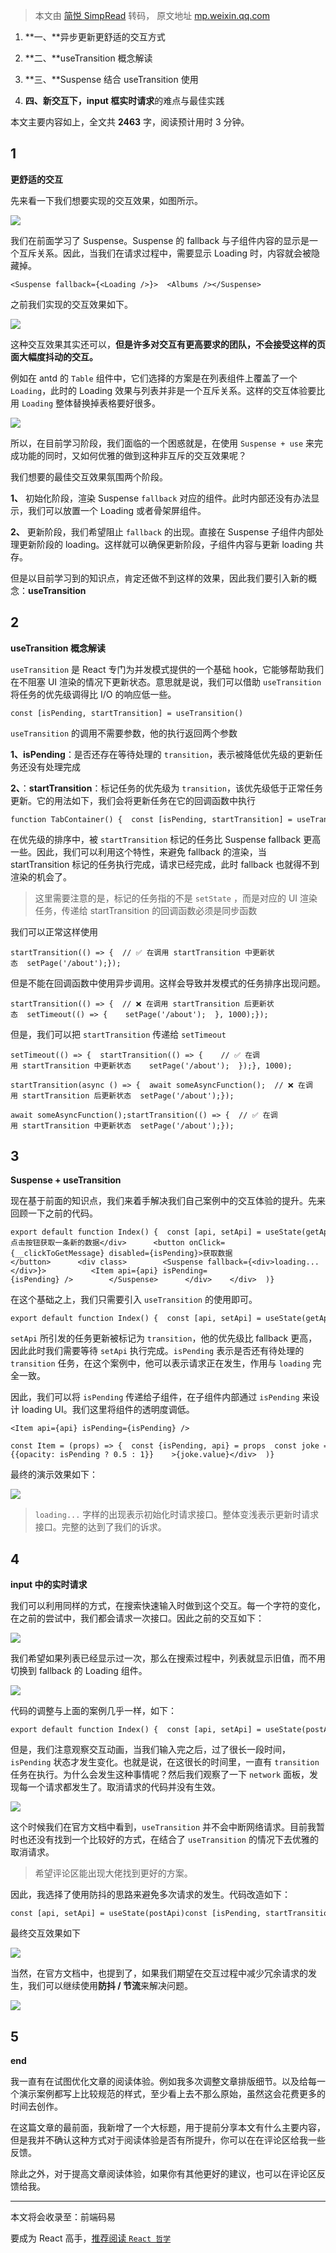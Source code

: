 > 本文由 [简悦 SimpRead](http://ksria.com/simpread/) 转码， 原文地址 [mp.weixin.qq.com](https://mp.weixin.qq.com/s/PDo69mFIU3HVuBqqcLBuUA)

1.  **一、**异步更新更舒适的交互方式
    
2.  **二、**useTransition 概念解读
    
3.  **三、**Suspense 结合 useTransition 使用
    
4.  **四、**新交互下，input 框**实时请求**的难点与最佳实践
    

本文主要内容如上，全文共 **2463** 字，阅读预计用时 3 分钟。

1
-

**更舒适的交互**

先来看一下我们想要实现的交互效果，如图所示。

![](https://mmbiz.qpic.cn/sz_mmbiz_gif/Kn1wMOibzLcELLibDZia8FlicicGSlvt7s1tia2r0tCibm5CuuibbrIfbaUQe83x4gR07cc7jnZUia7G2A3nPSwejUSMjVw/640?wx_fmt=gif&from=appmsg)

我们在前面学习了 Suspense。Suspense 的 fallback 与子组件内容的显示是一个互斥关系。因此，当我们在请求过程中，需要显示 Loading 时，内容就会被隐藏掉。

```
<Suspense fallback={<Loading />}>  <Albums /></Suspense>
```

之前我们实现的交互效果如下。

![](https://mmbiz.qpic.cn/sz_mmbiz_gif/Kn1wMOibzLcELLibDZia8FlicicGSlvt7s1tia2z6NOhJgFvW0aibPibQyzGYTaxl0gyp8l9ZAsyNDNxIWT1HZ9TPrpRzg/640?wx_fmt=gif&from=appmsg)

这种交互效果其实还可以，**但是许多对交互有更高要求的团队，不会接受这样的页面大幅度抖动的交互。**

例如在 antd 的 `Table` 组件中，它们选择的方案是在列表组件上覆盖了一个 `Loading`，此时的 Loading 效果与列表并非是一个互斥关系。这样的交互体验要比用 `Loading` 整体替换掉表格要好很多。

![](https://mmbiz.qpic.cn/sz_mmbiz_gif/Kn1wMOibzLcELLibDZia8FlicicGSlvt7s1tiaCiaem27ickDR112CWqtdZw9cd7XyOJiaqibQegknicLDXbOoElznj2Z6bkQ/640?wx_fmt=gif&from=appmsg)

所以，在目前学习阶段，我们面临的一个困惑就是，在使用 `Suspense + use` 来完成功能的同时，又如何优雅的做到这种非互斥的交互效果呢？

我们想要的最佳交互效果氛围两个阶段。

**1、** 初始化阶段，渲染 Suspense `fallback` 对应的组件。此时内部还没有办法显示，我们可以放置一个 Loading 或者骨架屏组件。

**2、** 更新阶段，我们希望阻止 `fallback` 的出现。直接在 Suspense 子组件内部处理更新阶段的 loading。这样就可以确保更新阶段，子组件内容与更新 loading 共存。

但是以目前学习到的知识点，肯定还做不到这样的效果，因此我们要引入新的概念：**useTransition**

2
-

**useTransition 概念解读**

`useTransition` 是 React 专门为并发模式提供的一个基础 hook，它能够帮助我们在不阻塞 UI 渲染的情况下更新状态。意思就是说，我们可以借助 `useTransition` 将任务的优先级调得比 I/O 的响应低一些。

```
const [isPending, startTransition] = useTransition()
```

`useTransition` 的调用不需要参数，他的执行返回两个参数

**1、isPending**：是否还存在等待处理的 `transition`，表示被降低优先级的更新任务还没有处理完成

**2、**：**startTransition**：标记任务的优先级为 `transition`，该优先级低于正常任务更新。它的用法如下，我们会将更新任务在它的回调函数中执行

```
function TabContainer() {  const [isPending, startTransition] = useTransition();  const [tab, setTab] = useState('about');  function selectTab(nextTab) {    startTransition(() => {      setTab(nextTab);    });  }  // ……}
```

在优先级的排序中，被 `startTransition` 标记的任务比 Suspense fallback 更高一些。因此，我们可以利用这个特性，来避免 fallback 的渲染，当 startTransition 标记的任务执行完成，请求已经完成，此时 fallback 也就得不到渲染的机会了。

> 这里需要注意的是，标记的任务指的不是 `setState` ，而是对应的 UI 渲染任务，传递给 startTransition 的回调函数必须是同步函数

我们可以正常这样使用

```
startTransition(() => {  // ✅ 在调用 startTransition 中更新状态  setPage('/about');});
```

但是不能在回调函数中使用异步调用。这样会导致并发模式的任务排序出现问题。

```
startTransition(() => {  // ❌ 在调用 startTransition 后更新状态  setTimeout(() => {    setPage('/about');  }, 1000);});
```

但是，我们可以把 `startTransition` 传递给 `setTimeout`

```
setTimeout(() => {  startTransition(() => {    // ✅ 在调用 startTransition 中更新状态    setPage('/about');  });}, 1000);
```

```
startTransition(async () => {  await someAsyncFunction();  // ❌ 在调用 startTransition 后更新状态  setPage('/about');});
```

```
await someAsyncFunction();startTransition(() => {  // ✅ 在调用 startTransition 中更新状态  setPage('/about');});
```

3
-

**Suspense + useTransition**

现在基于前面的知识点，我们来着手解决我们自己案例中的交互体验的提升。先来回顾一下之前的代码。

```
export default function Index() {  const [api, setApi] = useState(getApi)  function __clickToGetMessage() {    setApi(getApi())  }    return (    <div>      <div id='tips'>点击按钮获取一条新的数据</div>      <button onClick={__clickToGetMessage} disabled={isPending}>获取数据</button>      <div class>        <Suspense fallback={<div>loading...</div>}>          <Item api={api} isPending={isPending} />        </Suspense>      </div>    </div>  )}
```

在这个基础之上，我们只需要引入 `useTransition` 的使用即可。

```
export default function Index() {  const [api, setApi] = useState(getApi)  const [isPending, startTransition] = useTransition()  function __clickToGetMessage() {    startTransition(() => {      setApi(getApi())    })  }    ...}
```

`setApi` 所引发的任务更新被标记为 `transition`，他的优先级比 fallback 更高，因此此时我们需要等待 `setApi` 执行完成。`isPending` 表示是否还有待处理的 `transition` 任务，在这个案例中，他可以表示请求正在发生，作用与 `loading` 完全一致。

因此，我们可以将 `isPending` 传递给子组件，在子组件内部通过 `isPending` 来设计 loading UI。我们这里将组件的透明度调低。

```
<Item api={api} isPending={isPending} />
```

```
const Item = (props) => {  const {isPending, api} = props  const joke = use(api)  return (    <div       className='a_value'       style={{opacity: isPending ? 0.5 : 1}}    >{joke.value}</div>  )}
```

最终的演示效果如下：

![](https://mmbiz.qpic.cn/sz_mmbiz_gif/Kn1wMOibzLcELLibDZia8FlicicGSlvt7s1tia2r0tCibm5CuuibbrIfbaUQe83x4gR07cc7jnZUia7G2A3nPSwejUSMjVw/640?wx_fmt=gif&from=appmsg)

> `loading...` 字样的出现表示初始化时请求接口。整体变浅表示更新时请求接口。完整的达到了我们的诉求。

4
-

**input 中的实时请求**

我们可以利用同样的方式，在搜索快速输入时做到这个交互。每一个字符的变化，在之前的尝试中，我们都会请求一次接口。因此之前的交互如下：

![](https://mmbiz.qpic.cn/sz_mmbiz_gif/Kn1wMOibzLcELLibDZia8FlicicGSlvt7s1tia1RKhy0Iev9MFuYgrkHy14Xibg9ibDqc5qckiaFOuYPNuzn8J5xiaUp3iaicQ/640?wx_fmt=gif&from=appmsg)

我们希望如果列表已经显示过一次，那么在搜索过程中，列表就显示旧值，而不用切换到 fallback 的 Loading 组件。

![](https://mmbiz.qpic.cn/sz_mmbiz_gif/Kn1wMOibzLcELLibDZia8FlicicGSlvt7s1tiawokG970plDoddXtYpwykzlsL7vu70OyTfmybGzm7N0OvwrviangaaJw/640?wx_fmt=gif&from=appmsg)

代码的调整与上面的案例几乎一样，如下：

```
export default function Index() {  const [api, setApi] = useState(postApi)  const [isPending, startTransition] = useTransition()  function __inputChange() {    startTransition(() => {      api.cancel()      setApi(postApi())    })  }  ....
```

但是，我们注意观察交互动画，当我们输入完之后，过了很长一段时间，`isPending` 状态才发生变化。也就是说，在这很长的时间里，一直有 `transition` 任务在执行。为什么会发生这种事情呢？然后我们观察了一下 `network` 面板，发现每一个请求都发生了。取消请求的代码并没有生效。

![](https://mmbiz.qpic.cn/sz_mmbiz_png/Kn1wMOibzLcELLibDZia8FlicicGSlvt7s1tiaFz8AoAx3lx5JxeET1nkurB3ibR9DQMvsAqAIiagiaOGYB4ib2GgWqGxWjQ/640?wx_fmt=png&from=appmsg)

这个时候我们在官方文档中看到，`useTransition` 并不会中断网络请求。目前我暂时也还没有找到一个比较好的方式，在结合了 `useTransition` 的情况下去优雅的取消请求。

> 希望评论区能出现大佬找到更好的方案。

因此，我选择了使用防抖的思路来避免多次请求的发生。代码改造如下：

```
const [api, setApi] = useState(postApi)const [isPending, startTransition] = useTransition()const timer = useRef(21)function __inputChange() {  clearTimeout(timer.current)  timer.current = setTimeout(() => {    startTransition(() => {      api.cancel()      setApi(postApi())    })  }, 300)  }...
```

最终交互效果如下

![](https://mmbiz.qpic.cn/sz_mmbiz_gif/Kn1wMOibzLcELLibDZia8FlicicGSlvt7s1tiaOvOUDag3J4VMSicEthsdsk9FojulUenzX5lUQGDgOlXD5djUkBD1oZg/640?wx_fmt=gif&from=appmsg)

当然，在官方文档中，也提到了，如果我们期望在交互过程中减少冗余请求的发生，我们可以继续使用**防抖 / 节流**来解决问题。

![](https://mmbiz.qpic.cn/sz_mmbiz_png/Kn1wMOibzLcELLibDZia8FlicicGSlvt7s1tiaVOhBrkQIiaMfbgCMicgklO0xEAHaRkicr61DbBe6ibGmy8SxOYZsQOvkTw/640?wx_fmt=png&from=appmsg)

5
-

**end**

我一直有在试图优化文章的阅读体验。例如我多次调整文章排版细节。以及给每一个演示案例都写上比较规范的样式，至少看上去不那么原始，虽然这会花费更多的时间去创作。

在这篇文章的最前面，我新增了一个大标题，用于提前分享本文有什么主要内容，但是我并不确认这种方式对于阅读体验是否有所提升，你可以在在评论区给我一些反馈。

除此之外，对于提高文章阅读体验，如果你有其他更好的建议，也可以在评论区反馈给我。

* * *

本文将会收录至：前端码易

要成为 React 高手，[推荐阅读 `React 哲学`](http://mp.weixin.qq.com/s?__biz=MzI4NjE3MzQzNg==&mid=2649867007&idx=1&sn=6443ff970cd077bbb50de74ce84afa06&chksm=f3e5936cc4921a7aba3fbf748b2f5a40369d8be7b6b2acf618f0701f477abea48b00e953165e&scene=21#wechat_redirect)